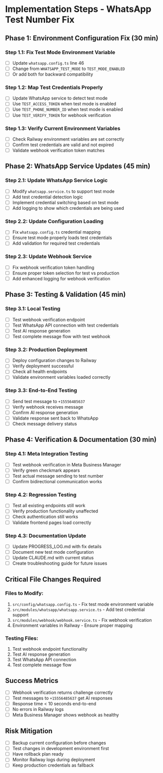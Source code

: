 # Implementation Steps - WhatsApp Test Number Fix

## Phase 1: Environment Configuration Fix (30 min)

### Step 1.1: Fix Test Mode Environment Variable
- [ ] Update `whatsapp.config.ts` line 46
- [ ] Change from `WHATSAPP_TEST_MODE` to `TEST_MODE_ENABLED`
- [ ] Or add both for backward compatibility

### Step 1.2: Map Test Credentials Properly  
- [ ] Update WhatsApp service to detect test mode
- [ ] Use `TEST_ACCESS_TOKEN` when test mode is enabled
- [ ] Use `TEST_PHONE_NUMBER_ID` when test mode is enabled
- [ ] Use `TEST_VERIFY_TOKEN` for webhook verification

### Step 1.3: Verify Current Environment Variables
- [ ] Check Railway environment variables are set correctly
- [ ] Confirm test credentials are valid and not expired
- [ ] Validate webhook verification token matches

## Phase 2: WhatsApp Service Updates (45 min)

### Step 2.1: Update WhatsApp Service Logic
- [ ] Modify `whatsapp.service.ts` to support test mode
- [ ] Add test credential detection logic
- [ ] Implement credential switching based on test mode
- [ ] Add logging to show which credentials are being used

### Step 2.2: Update Configuration Loading
- [ ] Fix `whatsapp.config.ts` credential mapping
- [ ] Ensure test mode properly loads test credentials
- [ ] Add validation for required test credentials

### Step 2.3: Update Webhook Service
- [ ] Fix webhook verification token handling
- [ ] Ensure proper token selection for test vs production
- [ ] Add enhanced logging for webhook verification

## Phase 3: Testing & Validation (45 min)

### Step 3.1: Local Testing
- [ ] Test webhook verification endpoint
- [ ] Test WhatsApp API connection with test credentials
- [ ] Test AI response generation
- [ ] Test complete message flow with test webhook

### Step 3.2: Production Deployment
- [ ] Deploy configuration changes to Railway
- [ ] Verify deployment successful
- [ ] Check all health endpoints
- [ ] Validate environment variables loaded correctly

### Step 3.3: End-to-End Testing
- [ ] Send test message to `+15556485637`
- [ ] Verify webhook receives message
- [ ] Confirm AI response generation
- [ ] Validate response sent back to WhatsApp
- [ ] Check message delivery status

## Phase 4: Verification & Documentation (30 min)

### Step 4.1: Meta Integration Testing
- [ ] Test webhook verification in Meta Business Manager
- [ ] Verify green checkmark appears
- [ ] Test actual message sending to test number
- [ ] Confirm bidirectional communication works

### Step 4.2: Regression Testing
- [ ] Test all existing endpoints still work
- [ ] Verify production functionality unaffected
- [ ] Check authentication still works
- [ ] Validate frontend pages load correctly

### Step 4.3: Documentation Update
- [ ] Update PROGRESS_LOG.md with fix details
- [ ] Document new test mode configuration
- [ ] Update CLAUDE.md with current status
- [ ] Create troubleshooting guide for future issues

## Critical File Changes Required

### Files to Modify:
1. `src/config/whatsapp.config.ts` - Fix test mode environment variable
2. `src/modules/whatsapp/whatsapp.service.ts` - Add test credential support
3. `src/modules/webhook/webhook.service.ts` - Fix webhook verification
4. Environment variables in Railway - Ensure proper mapping

### Testing Files:
1. Test webhook endpoint functionality
2. Test AI response generation
3. Test WhatsApp API connection
4. Test complete message flow

## Success Metrics
- [ ] Webhook verification returns challenge correctly
- [ ] Test messages to `+15556485637` get AI responses
- [ ] Response time < 10 seconds end-to-end
- [ ] No errors in Railway logs
- [ ] Meta Business Manager shows webhook as healthy

## Risk Mitigation
- [ ] Backup current configuration before changes
- [ ] Test changes in development environment first
- [ ] Have rollback plan ready
- [ ] Monitor Railway logs during deployment
- [ ] Keep production credentials as fallback
